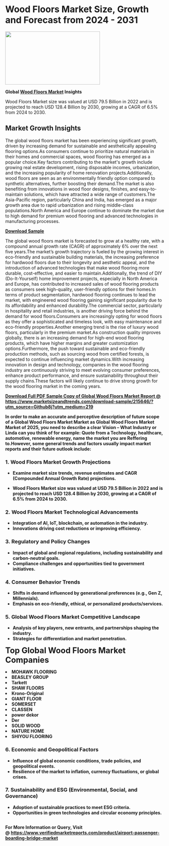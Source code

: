 <H1>Wood Floors Market Size, Growth and Forecast from 2024 - 2031</H1><img class="aligncenter size-medium wp-image-584254" src="https://thirdeyenews.in/wp-content/uploads/2024/09/Global-Market-Research-300x168.jpeg" alt="" width="300" height="168" /><p><strong>Global&nbsp;<a href="https://www.marketsizeandtrends.com/download-sample/215646/?utm_source=Github8j?utm_medium=219">Wood Floors Market</a> Insights</strong></p><p>Wood Floors Market size was valued at USD 79.5 Billion in 2022 and is projected to reach USD 128.4 Billion by 2030, growing at a CAGR of 6.5% from 2024 to 2030.</p><p><h2>Market Growth Insights</h2> <p>The global wood floors market has been experiencing significant growth, driven by increasing demand for sustainable and aesthetically appealing flooring options.As consumers continue to prioritize natural materials in their homes and commercial spaces, wood flooring has emerged as a popular choice.Key factors contributing to the market's growth include growing real estate development, rising disposable incomes, urbanization, and the increasing popularity of home renovation projects.Additionally, wood floors are seen as an environmentally friendly option compared to synthetic alternatives, further boosting their demand.The market is also benefiting from innovations in wood floor designs, finishes, and easy-to-maintain solutions, which have attracted a wide range of customers.The Asia-Pacific region, particularly China and India, has emerged as a major growth area due to rapid urbanization and rising middle-class populations.North America and Europe continue to dominate the market due to high demand for premium wood flooring and advanced technologies in manufacturing processes.</p> <p><strong><a href="#">Download Sample</a></strong></p> <p>The global wood floors market is forecasted to grow at a healthy rate, with a compound annual growth rate (CAGR) of approximately 6% over the next five years.The market’s growth trajectory is fueled by the growing interest in eco-friendly and sustainable building materials, the increasing preference for hardwood floors due to their longevity and aesthetic appeal, and the introduction of advanced technologies that make wood flooring more durable, cost-effective, and easier to maintain.Additionally, the trend of DIY (Do-It-Yourself) home improvement projects, especially in North America and Europe, has contributed to increased sales of wood flooring products as consumers seek high-quality, user-friendly options for their homes.In terms of product segmentation, hardwood flooring continues to lead the market, with engineered wood flooring gaining significant popularity due to its affordability and enhanced durability.The commercial sector, particularly in hospitality and retail industries, is another driving force behind the demand for wood floors.Consumers are increasingly opting for wood floors as they offer a sophisticated and timeless look, with easy maintenance and eco-friendly properties.Another emerging trend is the rise of luxury wood floors, particularly in the premium market.As construction quality improves globally, there is an increasing demand for high-end wood flooring products, which have higher margins and greater customization options.Furthermore, the push toward sustainable and eco-friendly production methods, such as sourcing wood from certified forests, is expected to continue influencing market dynamics.With increasing innovation in design and technology, companies in the wood flooring industry are continuously striving to meet evolving consumer preferences, enhance product performance, and ensure sustainability throughout their supply chains.These factors will likely continue to drive strong growth for the wood flooring market in the coming years.</p> <p><strong><a href="#"></p><p><span class=""><strong>Download Full PDF Sample Copy of Global Wood Floors Market Report</strong> @ <a href="https://www.marketsizeandtrends.com/download-sample/215646/?utm_source=Github8j?utm_medium=219" target="_blank">https://www.marketsizeandtrends.com/download-sample/215646/?utm_source=Github8j?utm_medium=219</a></span></p><p>In order to make an accurate and perceptive description of future scope of a Global&nbsp;Wood Floors Market Market as Global&nbsp;Wood Floors Market Market of 2025, you need to describe a clear Vision &ndash; What Industry or Linda can you think of for example: Quote from a Technology, healthcare, automotive, renewable energy, name the market you are Reffering to.However, some general trends and factors usually impact market reports and their future outlook include:</p><h3>1.&nbsp;<strong>Wood Floors Market Growth Projections</strong></h3><ul><li>Examine market size trends, revenue estimates and CAGR (Compounded Annual Growth Rate) projections.</li><li><p>Wood Floors Market size was valued at USD 79.5 Billion in 2022 and is projected to reach USD 128.4 Billion by 2030, growing at a CAGR of 6.5% from 2024 to 2030.</p></li></ul><h3>2.&nbsp;<strong>Wood Floors Market Technological Advancements</strong></h3><ul><li>Integration of AI, IoT, blockchain, or automation in the industry.</li><li>Innovations driving cost reductions or improving efficiency.</li></ul><h3>3.&nbsp;<strong>Regulatory and Policy Changes</strong></h3><ul><li>Impact of global and regional regulations, including sustainability and carbon-neutral goals.</li><li>Compliance challenges and opportunities tied to government initiatives.</li></ul><h3>4.&nbsp;<strong>Consumer Behavior Trends</strong></h3><ul><li>Shifts in demand influenced by generational preferences (e.g., Gen Z, Millennials).</li><li>Emphasis on eco-friendly, ethical, or personalized products/services.</li></ul><h3>5.&nbsp;<strong>Global Wood Floors Market Competitive Landscape</strong></h3><ul><li>Analysis of key players, new entrants, and partnerships shaping the industry.</li><li>Strategies for differentiation and market penetration.</li></ul><p data-pm-slice="1 1 []"><span style="color: inherit; font-family: inherit; font-size: 25px;">Top Global Wood Floors Market Companies</span></p><div class="" data-test-id=""><p><li>MOHAWK FLOORING</li><li> BEASLEY GROUP</li><li> Tarkett</li><li> SHAW FLOORS</li><li> Krono-Original</li><li> GIANT FLOOR</li><li> SOMERSET</li><li> CLASSEN</li><li> power dekor</li><li> Der</li><li> SOLID WOOD</li><li> NATURE HOME</li><li> SHIYOU FLOORING</li></p></div><h3>6.&nbsp;<strong>Economic and Geopolitical Factors</strong></h3><ul><li>Influence of global economic conditions, trade policies, and geopolitical events.</li><li>Resilience of the market to inflation, currency fluctuations, or global crises.</li></ul><h3>7.&nbsp;<strong>Sustainability and ESG (Environmental, Social, and Governance)</strong></h3><ul><li>Adoption of sustainable practices to meet ESG criteria.</li><li>Opportunities in green technologies and circular economy principles.</li></ul><h2><strong style="font-size: 14px;">For More Information or Query, Visit @&nbsp;</strong><a style="background-color: #ffffff; font-size: 14px;" href="https://www.marketsizeandtrends.com/report/wood-floors-market/" target="_blank">https://www.verifiedmarketreports.com/product/airport-passenger-boarding-bridge-market</a></h2>
